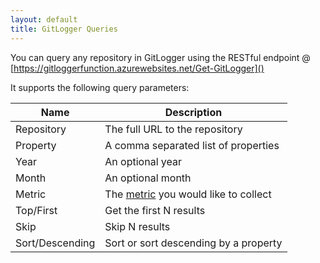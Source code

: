 ```yaml
---
layout: default
title: GitLogger Queries
---
```

You can query any repository in GitLogger using the RESTful endpoint @ [https://gitloggerfunction.azurewebsites.net/Get-GitLogger]()

It supports the following query parameters:

|Name|Description|
|-|-|
|Repository| The full URL to the repository |
|Property  | A comma separated list of properties |
|Year      | An optional year |
|Month     | An optional month |
|Metric    | The [metric](/GitLogger-Metrics) you would like to collect |
|Top/First | Get the first N results |
|Skip      | Skip N results |
|Sort/Descending| Sort or sort descending by a property|